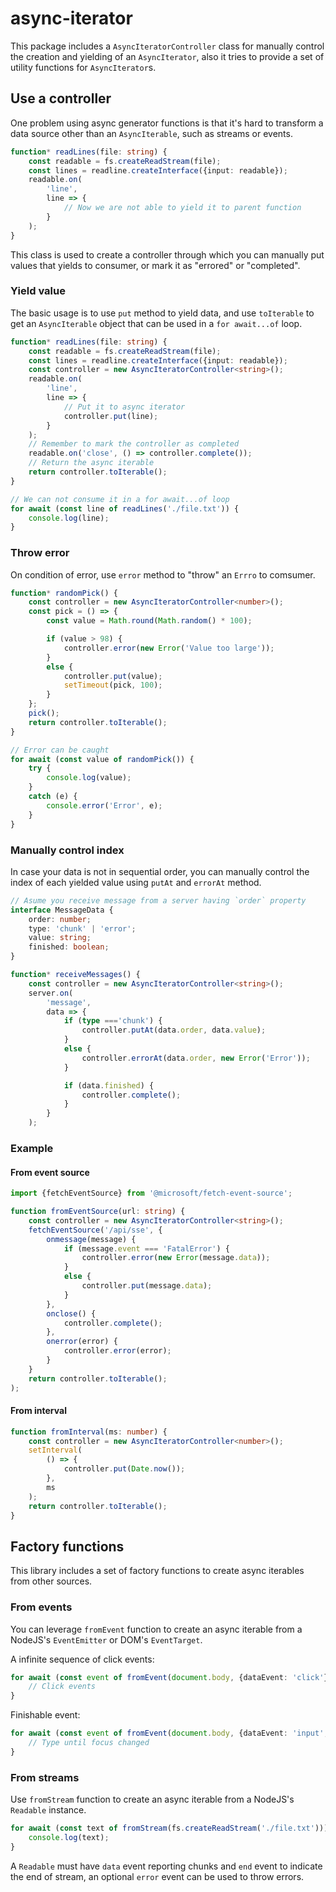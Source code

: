 # async-iterator

This package includes a `AsyncIteratorController` class for manually control the creation and yielding of an `AsyncIterator`, also it tries to provide a set of utility functions for `AsyncIterator`s.

## Use a controller

One problem using async generator functions is that it's hard to transform a data source other than an `AsyncIterable`, such as streams or events.

```ts
function* readLines(file: string) {
    const readable = fs.createReadStream(file);
    const lines = readline.createInterface({input: readable});
    readable.on(
        'line',
        line => {
            // Now we are not able to yield it to parent function
        }
    );
}
```

This class is used to create a controller through which you can manually put values that yields to consumer, or mark it as "errored" or "completed".

### Yield value

The basic usage is to use `put` method to yield data, and use `toIterable` to get an `AsyncIterable` object that can be used in a `for await...of` loop.

```ts
function* readLines(file: string) {
    const readable = fs.createReadStream(file);
    const lines = readline.createInterface({input: readable});
    const controller = new AsyncIteratorController<string>();
    readable.on(
        'line',
        line => {
            // Put it to async iterator
            controller.put(line);
        }
    );
    // Remember to mark the controller as completed
    readable.on('close', () => controller.complete());
    // Return the async iterable
    return controller.toIterable();
}

// We can not consume it in a for await...of loop
for await (const line of readLines('./file.txt')) {
    console.log(line);
}
```

### Throw error

On condition of error, use `error` method to "throw" an `Errro` to comsumer.

```ts
function* randomPick() {
    const controller = new AsyncIteratorController<number>();
    const pick = () => {
        const value = Math.round(Math.random() * 100);

        if (value > 98) {
            controller.error(new Error('Value too large'));
        }
        else {
            controller.put(value);
            setTimeout(pick, 100);
        }
    };
    pick();
    return controller.toIterable();
}

// Error can be caught
for await (const value of randomPick()) {
    try {
        console.log(value);
    }
    catch (e) {
        console.error('Error', e);
    }
}
```

### Manually control index

In case your data is not in sequential order, you can manually control the index of each yielded value using `putAt` and `errorAt` method.

```ts
// Asume you receive message from a server having `order` property
interface MessageData {
    order: number;
    type: 'chunk' | 'error';
    value: string;
    finished: boolean;
}

function* receiveMessages() {
    const controller = new AsyncIteratorController<string>();
    server.on(
        'message',
        data => {
            if (type ==='chunk') {
                controller.putAt(data.order, data.value);
            }
            else {
                controller.errorAt(data.order, new Error('Error'));
            }

            if (data.finished) {
                controller.complete();
            }
        }
    );
```

### Example

#### From event source

```ts
import {fetchEventSource} from '@microsoft/fetch-event-source';

function fromEventSource(url: string) {
    const controller = new AsyncIteratorController<string>();
    fetchEventSource('/api/sse', {
        onmessage(message) {
            if (message.event === 'FatalError') {
                controller.error(new Error(message.data));
            }
            else {
                controller.put(message.data);
            }
        },
        onclose() {
            controller.complete();
        },
        onerror(error) {
            controller.error(error);
        }
    }
    return controller.toIterable();
);
```

#### From interval

```ts
function fromInterval(ms: number) {
    const controller = new AsyncIteratorController<number>();
    setInterval(
        () => {
            controller.put(Date.now());
        },
        ms
    );
    return controller.toIterable();
}
```

## Factory functions

This library includes a set of factory functions to create async iterables from other sources.

### From events

You can leverage `fromEvent` function to create an async iterable from a NodeJS's `EventEmitter` or DOM's `EventTarget`.

A infinite sequence of click events:

```ts
for await (const event of fromEvent(document.body, {dataEvent: 'click'})) {
    // Click events
}
```

Finishable event:

```ts
for await (const event of fromEvent(document.body, {dataEvent: 'input', finishEvent: 'change'})) {
    // Type until focus changed
}
```

### From streams

Use `fromStream` function to create an async iterable from a NodeJS's `Readable` instance.

```ts
for await (const text of fromStream(fs.createReadStream('./file.txt'))) {
    console.log(text);
}
```

A `Readable` must have `data` event reporting chunks and `end` event to indicate the end of stream, an optional `error` event can be used to throw errors.
